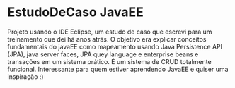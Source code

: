 # EstudoDeCaso JavaEE
Projeto usando o IDE Eclipse, um estudo de caso que escrevi para um treinamento que dei há anos atrás.
O objetivo era explicar conceitos fundamentais do javaEE como mapeamento usando Java Persistence API (JPA), java
server faces, JPA quey language e enterprise beans e transações em um sistema prático. É um sistema de CRUD totalmente funcional.
Interessante para quem estiver aprendendo JavaEE e quiser uma inspiração :)
